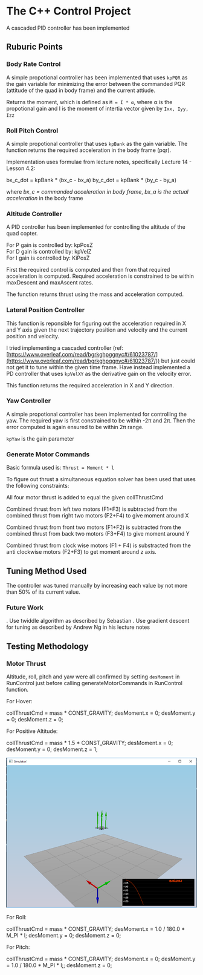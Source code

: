 # The C++ Control Project

A cascaded PID controller has been implemented

## Ruburic Points

### Body Rate Control

A simple propotional controller has been implemented that uses `kpPQR` as the gain variable for minimizing the error between the commanded PQR (attitude of the quad in body frame) and the current attiude.

Returns the moment, which is defined as `M = I * α`, where α is the propotional gain and I is the moment of intertia vector given by `Ixx, Iyy, Izz`

### Roll Pitch Control

A simple propotional controller that uses `kpBank` as the gain variable. The function returns the required acceleration in the body frame (pqr).

Implementation uses formulae from lecture notes, specifically Lecture 14 - Lesson 4.2:

bx_c_dot = kpBank * (bx_c - bx_a)
by_c_dot = kpBank * (by_c - by_a)

where *bx_c = commanded acceleration in body frame*, *bx_a is the actual acceleration* in the body frame

### Altitude Controller

A PID controller has been implemented for controlling the altitude of the quad copter.

For P gain is controlled by: kpPosZ   
For D gain is controlled by: kpVelZ   
For I gain is controlled by: KiPosZ   

First the required control is computed and then from that required acceleration is computed. Required acceleration is constrained to be within maxDescent and maxAscent rates. 

The function returns thrust using the mass and acceleration computed.

### Lateral Position Controller

This function is reponsible for figuring out the acceleration required in X and Y axis given the next trajectory position and velocity and the current position and velocity.

I tried implementing a cascaded controller (ref: [https://www.overleaf.com/read/bgrkghpggnyc#/61023787/](https://www.overleaf.com/read/bgrkghpggnyc#/61023787/)) but just could not get it to tune within the given time frame. Have instead implemented a PD controller that uses `kpVelXY` as the derivative gain on the velocity error.

This function returns the required acceleration in X and Y direction.

### Yaw Controller

A simple propotional controller has been implemented for controlling the yaw. The required yaw is first constrained to be within -2π and 2π. Then the error computed is again ensured to be within 2π range.

`kpYaw` is the gain parameter

### Generate Motor Commands

Basic formula used is: `Thrust = Moment * l`

To figure out thrust a simultaneous equation solver has been used that uses the following constraints:

All four motor thrust is added to equal the given collThrustCmd

Combined thrust from left two motors (F1+F3) is subtracted from the combined thrust from right two motors (F2+F4) to give moment around X

Combined thrust from front two motors (F1+F2) is subtracted from the combined thrust from back two motors (F3+F4) to give moment around Y

Combined thrust from clock wise motors (F1 + F4) is substracted from the anti clockwise motors (F2+F3) to get moment around z axis.

## Tuning Method Used

The controller was tuned manually by increasing each value by not more than 50% of its current value.

### Future Work

. Use twiddle algorithm as described by Sebastian
. Use gradient descent for tuning as described by Andrew Ng in his lecture notes

## Testing Methodology

### Motor Thrust 

Altitude, roll, pitch and yaw were all confirmed by setting `desMoment` in RunControl just before calling generateMotorCommands in RunControl function.

For Hover:

collThrustCmd = mass * CONST_GRAVITY;
desMoment.x = 0;
desMoment.y = 0;
desMoment.z = 0;

For Positive Altitude:

collThrustCmd = mass * 1.5 * CONST_GRAVITY;
desMoment.x = 0;
desMoment.y = 0;
desMoment.z = 1;

![writeup/simple_thrust.png](writeup/simple_thrust.png)

For Roll:

collThrustCmd = mass * CONST_GRAVITY;
desMoment.x = 1.0 / 180.0 * M_PI * l;
desMoment.y = 0;
desMoment.z = 0;
	
For Pitch:

collThrustCmd = mass * CONST_GRAVITY;
desMoment.x = 0;
desMoment.y = 1.0 / 180.0 * M_PI * l;;
desMoment.z = 0;
	